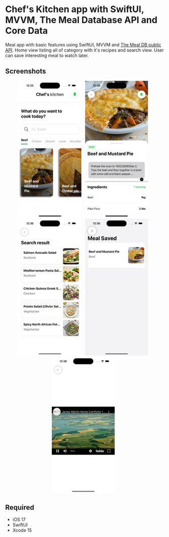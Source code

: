# Chef's Kitchen app with SwiftUI, MVVM, The Meal Database API and Core Data
Meal app with basic features using SwiftUI, MVVM and [The Meal DB public API](https://www.themealdb.com/). Home view listing all of category with it's recipes and search view.
User can save interesting meal to watch later.

## Screenshots
<p align="center">
    <img src="https://github.com/MinhKhue99/Chef-sKitchen/blob/main/Simulator%20Screenshot%20-%20iPhone%2015%20Pro%20-%202024-06-25%20at%2000.35.53.png" width="200"> &nbsp;
    <img src="https://github.com/MinhKhue99/Chef-sKitchen/blob/main/Simulator%20Screenshot%20-%20iPhone%2015%20Pro%20-%202024-06-25%20at%2000.36.08.png" width="200"> &nbsp;
    <img src="https://github.com/MinhKhue99/Chef-sKitchen/blob/main/Simulator%20Screenshot%20-%20iPhone%2015%20Pro%20-%202024-06-25%20at%2000.36.27.png" width="200"> &nbsp;
    <img src="https://github.com/MinhKhue99/Chef-sKitchen/blob/main/Simulator%20Screenshot%20-%20iPhone%2015%20Pro%20-%202024-06-25%20at%2000.36.35.png" width="200"> &nbsp;
    <img src="https://github.com/MinhKhue99/Chef-sKitchen/blob/main/Simulator%20Screenshot%20-%20iPhone%2015%20Pro%20-%202024-06-25%20at%2000.36.49.png" width="200"> &nbsp;
</p>

## Required
- iOS 17
- SwiftUI
- Xcode 15

